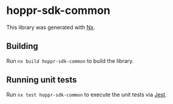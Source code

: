 # hoppr-sdk-common

This library was generated with [Nx](https://nx.dev).

## Building

Run `nx build hoppr-sdk-common` to build the library.

## Running unit tests

Run `nx test hoppr-sdk-common` to execute the unit tests via [Jest](https://jestjs.io).
